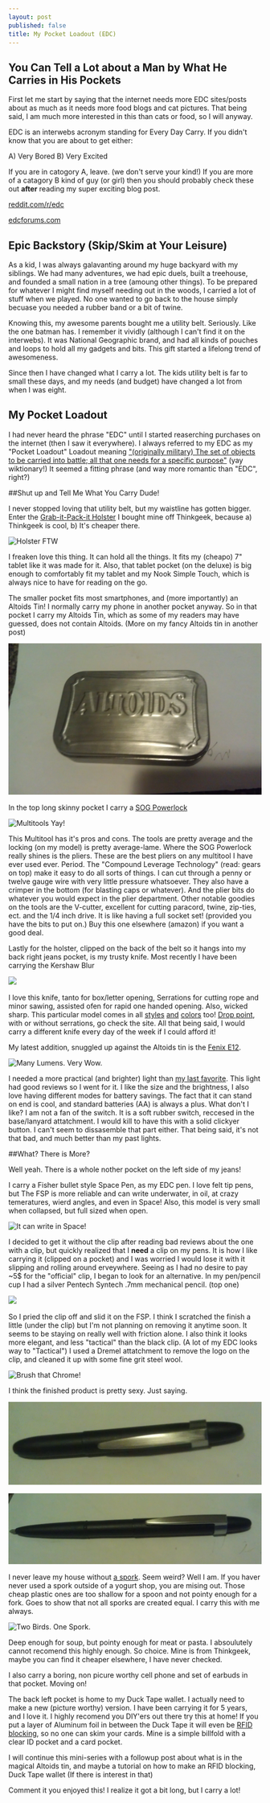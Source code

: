 ```yaml
---
layout: post
published: false
title: My Pocket Loadout (EDC)
---
```


## You Can Tell a Lot about a Man by What He Carries in His Pockets

First let me start by saying that the internet needs more EDC sites/posts about as much as it needs more food blogs and cat pictures. That being said, I am much more interested in this than cats or food, so I will anyway.

EDC is an interwebs acronym standing for Every Day Carry. If you didn't know that you are about to get either:

A) Very Bored
B) Very Excited

If you are in catogory A, leave. (we don't serve your kind!) If you are more of a catagory B kind of guy (or girl) then you should probably check these out **after** reading my super exciting blog post.

[reddit.com/r/edc](Http://www.reddit.com/r/edc)

[edcforums.com](Http://www.edcforums.com)

## Epic Backstory (Skip/Skim at Your Leisure)

As a kid, I was always galavanting around my huge backyard with my siblings. We had many adventures, we had epic duels, built a treehouse, and founded a small nation in a tree (amoung other things). To be prepared for whatever I might find myself needing out in the woods, I carried a lot of stuff when we played. No one wanted to go back to the house simply becuase you needed a rubber band or a bit of twine.

Knowing this, my awesome parents bought me a utility belt. Seriously. Like the one batman has. I remember it vividly (although I can't find it on the interwebs). It was National Geographic brand, and had all kinds of pouches and loops to hold all my gadgets and bits. This gift started a lifelong trend of awesomeness.

Since then I have changed what I carry a lot. The kids utility belt is far to small these days, and my needs (and budget) have changed a lot from when I was eight.

## My Pocket Loadout

I had never heard the phrase "EDC" until I started reaserching purchases on the internet (then I saw it everywhere). I always referred to my EDC as my "Pocket Loadout" Loadout meaning ["(originally military) The set of objects to be carried into battle; all that one needs for a specific purpose"](http://en.wiktionary.org/wiki/loadout) (yay wiktionary!) It seemed a fitting phrase (and way more romantic than "EDC", right?)

##Shut up and Tell Me What You Carry Dude!

I never stopped loving that utility belt, but my waistline has gotten bigger. Enter the [Grab-it-Pack-it Holster](http://www.thinkgeek.com/product/c616/ "Fanny pack for cool kids!") I bought mine off Thinkgeek, because a) Thinkgeek is cool, b) It's cheaper there.

![Holster FTW](http://a.tgcdn.net/images/products/zoom/c616_grab_it_pack_gadget_holster.jpg)

I freaken love this thing. It can hold all the things. It fits my (cheapo) 7" tablet like it was made for it. Also, that tablet pocket (on the deluxe) is big enough to comfortably fit my tablet and my Nook Simple Touch, which is always nice to have for reading on the go.

The smaller pocket fits most smartphones, and (more importantly) an Altoids Tin! I normally carry my phone in another pocket anyway. So in that pocket I carry my Altoids Tin, which as some of my readers may have guessed, does not contain Altoids. (More on my fancy Altoids tin in another post)

![IMAG0149.jpg](/media/IMAG0149.jpg)

In the top long skinny pocket I carry a [SOG Powerlock](http://www.sogknives.com/powerlock-eod-2-0-v-cutter-black-oxide.html "It's cheaper on Amazon!")

![Multitools Yay!](http://www.sogknives.com/media/catalog/product/cache/1/image/500x/9df78eab33525d08d6e5fb8d27136e95/s/o/sog_b63-n_2.png)

This Multitool has it's pros and cons. The tools are pretty average and the locking (on my model) is pretty average-lame. Where the SOG Powerlock really shines is the pliers. These are the best pliers on any multitool I have ever used ever. Period. The "Compound Leverage Technology" (read: gears on top) make it easy to do all sorts of things. I can cut through a penny or twelve gauge wire with very little pressure whatsoever. They also have a crimper in the bottom (for blasting caps or whatever). And the plier bits do whatever you would expect in the plier department. Other notable goodies on the tools are the V-cutter, excellent for cutting paracord, twine, zip-ties, ect. and the 1/4 inch drive. It is like having a full socket set! (provided you have the bits to put on.) Buy this one elsewhere (amazon) if you want a good deal.

Lastly for the holster, clipped on the back of the belt so it hangs into my back right jeans pocket, is my trusty knife. Most recently I have been carrying the Kershaw Blur

![](http://kershaw.kaiusaltd.com/images/uploads/products/1049/1670tblkst_profile_1020x400.png)

I love this knife, tanto for box/letter opening, Serrations for cutting rope and minor sawing, assisted ofen for rapid one handed opening. Also, wicked sharp. This particular model comes in all [styles](http://kershaw.kaiusaltd.com/knives/knife/olive-drab-blur "Ugly Green. Yum.") [and](http://kershaw.kaiusaltd.com/knives/knife/blur-blackwash "My favorite color.") [colors](http://kershaw.kaiusaltd.com/knives/knife/blur-red-black "Over 9000!") too! [Drop point](http://kershaw.kaiusaltd.com/knives/knife/blur-s30v "Fancy Steel too!"), with or without serrations, go check the site. All that being said, I would carry a different knife every day of the week if I could afford it!

My latest addition, snuggled up against the Altoids tin is the [Fenix E12](http://www.fenixlight.com/ProductMore.aspx?id=124&tid=11&cid=1 "Many Lumens. Very Wow."). 

![Many Lumens. Very Wow.](http://ep.yimg.com/ca/I/theshorelinemarket_2330_58022850)

I needed a more practical (and brighter) light than [my last favorite](http://www.thinkgeek.com/product/ed2c/ "Way cooler though."). This light had good reviews so I went for it. I like the size and the brightness, I also love having different modes for battery savings. The fact that it can stand on end is cool, and standard batteries (AA) is always a plus. What don't I like? I am not a fan of the switch. It is a soft rubber switch, reccesed in the base/lanyard attatchment. I would kill to have this with a solid clickyer button. I can't seem to dissasemble that part either. That being said, it's not that bad, and much better than my past lights. 

##What? There is More?

Well yeah. There is a whole nother pocket on the left side of my jeans!

I carry a Fisher bullet style Space Pen, as my EDC pen. I love felt tip pens, but The FSP is more reliable and can write underwater, in oil, at crazy temeratures, wierd angles, and even in Space! Also, this model is very small when collapsed, but full sized when open.

![It can write in Space!](http://cdn.coloradopen.com/images/uploads/fisher-space-pen-bullet-ballpoint-black-matte-POP.png)

I decided to get it without the clip after reading bad reviews about the one with a clip, but quickly realized that I **need** a clip on my pens. It is how I like carrying it (clipped on a pocket) and I was worried I would lose it with it slipping and rolling around erveywhere. Seeing as I had no desire to pay ~5$ for the "official" clip, I began 
to look for an alternative. In my pen/pencil cup I had a silver Pentech Syntech .7mm mechanical pencil. (top one)

![](http://g-ecx.images-amazon.com/images/G/01/ciu/a6/f1/971a81b0c8a0003aacaeb110.L.jpg)

So I pried the clip off and slid it on the FSP. I think I scratched the finish a little (under the clip) but I'm not planning on removing it anytime soon. It seems to be staying on really well with friction alone. I also think it looks more elegant, and less "tactical" than the black clip. (A lot of my EDC looks way to "Tactical") I used a Dremel attatchment to remove the logo on the clip, and cleaned it up with some fine grit steel wool.

![Brush that Chrome!](http://www.thepolishingshop.co.uk/acatalog/3mscotchbrite.gif)

I think the finished product is pretty sexy. Just saying.

![IMAG0150.jpg](/media/IMAG0150.jpg)

![IMAG0151.jpg](/media/IMAG0151.jpg)

I never leave my house without [a spork](http://www.thinkgeek.com/product/8ace/ "Two Birds. One Spork."). Seem weird? Well I am. If you haver never used a spork outside of a yogurt shop, you are mising out. Those cheap plastic ones are too shallow for a spoon and not pointy enough for a fork. Goes to show that not all sporks are created equal. I carry this with me always.

![Two Birds. One Spork.](http://a.tgcdn.net/images/products/zoom/spork.jpg)

Deep enough for soup, but pointy enough for meat or pasta. I absoulutely cannot recomend this highly enough. So choice. Mine is from Thinkgeek, maybe you can find it cheaper elsewhere, I have never checked.

I also carry a boring, non picure worthy cell phone and set of earbuds in that pocket. Moving on!

The back left pocket is home to my Duck Tape wallet. I actually need to make a new (picture worthy) version. I have been carrying it for 5 years, and I love it. I highly recomend you DIY'ers out there try this at home! If you put a layer of Aluminum foil in between the Duck Tape it will even be [RFID blocking](http://en.wikipedia.org/wiki/RFID_skimming "Wikipedia to the Rescue!"), so no one can skim your cards. Mine is a simple billfold with a clear ID pocket and a card pocket.

I will continue this mini-series with a followup post about what is in the magical Altoids tin, and maybe a tutorial on how to make an RFID blocking, Duck Tape wallet (If there is interest in that) 

Comment it you enjoyed this! I realize it got a bit long, but I carry a lot! 